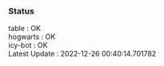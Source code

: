 ### Status


table : OK  
hogwarts : OK  
icy-bot : OK  
Latest Update : 2022-12-26 00:40:14.701782
